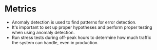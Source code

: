 # Metrics
* Anomaly detection is used to find patterns for error detection.
* It's important to set up proper hypotheses and perform proper testing when using anomaly detection.
* Run stress tests during off-peak hours to determine how much traffic the system can handle, even in production.
